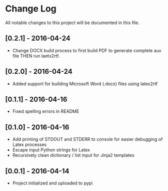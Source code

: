 # Change Log

All notable changes to this project will be documented in this file.

## [0.2.1] - 2016-04-24

* Change DOCX build process to first build PDF to generate complete aux file THEN run laetx2rtf.

## [0.2.0] - 2016-04-24

* Added support for building Microsoft Word (.docx) files using latex2rtf

## [0.1.1] - 2016-04-16

* Fixed spelling errors in README

## [0.1.0] - 2016-04-16

* Add printing of STDOUT and STDERR to console for easier debugging of Latex processes
* Escape input Python strings for Latex
* Recursively clean dictionary / list input for Jinja2 templates

## [0.0.1] - 2016-04-14

* Project initialized and uploaded to pypi

